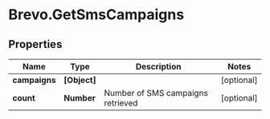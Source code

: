 # Brevo.GetSmsCampaigns

## Properties
Name | Type | Description | Notes
------------ | ------------- | ------------- | -------------
**campaigns** | **[Object]** |  | [optional] 
**count** | **Number** | Number of SMS campaigns retrieved | [optional] 


